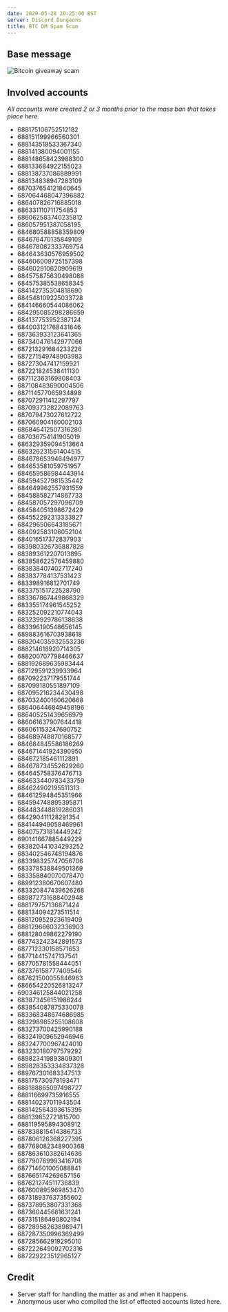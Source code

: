 ```yaml
---
date: 2020-05-28 20:25:00 BST
server: Discord Dungeons
title: BTC DM Spam Scam
---
```


## Base message

![Bitcoin giveaway scam](https://didyouget.ratelimited.today/bK5AWn3.png)

## Involved accounts

*All accounts were created 2 or 3 months prior to the mass ban that takes place here.*

- 688175106752512182
- 688151199966560301
- 688143519533367340
- 688141380094001155
- 688148658423988300
- 688133684922155023
- 688138737086889991
- 688134838947283109
- 687037654121840645
- 687064468047396882
- 686407826716885018
- 686331110711754853
- 686062583740235812
- 686057951387058195
- 684680588858359809
- 684676470135849109
- 684678082333769754
- 684643630576959502
- 684606009725157398
- 684602910620909619
- 684575875630498088
- 684575385538658345
- 684142735304818690
- 684548109225033728
- 684146660544086062
- 684295085298286659
- 684137753952387124
- 684003121768431646
- 687363933123641365
- 687340476142977066
- 687213291684233226
- 687271549748903983
- 687273047417159921
- 687221824538411130
- 687112363169808403
- 687108483690004506
- 687114577065934898
- 687072911412297797
- 687093732822089763
- 687079473027612722
- 687060904160002103
- 686846412507316280
- 687036754141905019
- 686329359094513664
- 686326231561404515
- 684678653946494977
- 684653581059751957
- 684659586984443914
- 684594527981535442
- 684649962557931559
- 684588582714867733
- 684587057297096709
- 684584051398672429
- 684552292313333827
- 684296506643185671
- 684092583106052104
- 684016517372837903
- 683980326736887828
- 683893612207013895
- 683858622576459880
- 683838407402717240
- 683837784137531423
- 683398916812701749
- 683375151722528790
- 683367867449868329
- 683355174961545252
- 683252092210774043
- 683239929786138638
- 683396190548656145
- 689883616703938618
- 688204035932553236
- 688214618920714305
- 688200707798466637
- 688192689635983444
- 687129591239933964
- 687092237179551744
- 687099180551897109
- 687095216234430498
- 687032400160620668
- 686406446849458196
- 686405251439656979
- 686061637907644418
- 686061153247690752
- 684689748870168577
- 684684845586186269
- 684671441924390950
- 684672185461112891
- 684678734552629260
- 684645758376476713
- 684633440783433759
- 684624902195511313
- 684612594845351966
- 684594748895395871
- 684483448819286031
- 684290411128291354
- 684144949058469961
- 684075731814449242
- 690141667885449229
- 683820441034293252
- 683402546748194876
- 683398325747056706
- 683378538849501369
- 683358840070078470
- 689912380670607480
- 683320847439626268
- 689872731688402948
- 688179757136871424
- 688134094273511514
- 688120952923619409
- 688129666032336903
- 688128049862279190
- 687743242342891573
- 687712330158571653
- 687714415747137541
- 687705781558444051
- 687376158777409546
- 687621500055846963
- 686654220526813247
- 690346125844021258
- 683873456151986244
- 683854087875330078
- 683368348674686985
- 683298985255108608
- 683273700425990188
- 683241909652946946
- 683247700967424010
- 683230180797579292
- 689823419893809301
- 689828353334837328
- 689767301683347513
- 688175730978193471
- 688188865097498727
- 688116699735916555
- 688140237011943504
- 688142564393615395
- 688139852721815700
- 688119595894308912
- 687838815414386733
- 687806126368227395
- 687768082348900368
- 687863610382614636
- 687790769993416708
- 687714601005088841
- 687665174269657156
- 687621274511736839
- 687600895969853470
- 687318937637355602
- 687378953807331368
- 687360445681631241
- 687315186490802194
- 687289582638989471
- 687287350996369499
- 687285662919295010
- 687222649092702316
- 687229223512965127

## Credit

- Server staff for handling the matter as and when it happens.
- Anonymous user who compiled the list of effected accounts listed here.
